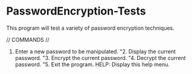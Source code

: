# PasswordEncryption-Tests
This program will test a variety of password encryption techniques.

// COMMANDS //
1. Enter a new password to be manipulated.
"2. Display the current password.
"3. Encrypt the current password.
"4. Decrypt the current password.
"5. Exit the program.
HELP: Display this help menu.
